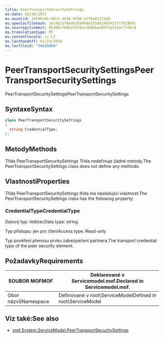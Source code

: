 ```yaml
---
title: PeerTransportSecuritySettings
ms.date: 03/30/2017
ms.assetid: 1df08cbb-68c5-4d36-9f88-a776a8117de8
ms.openlocfilehash: 16c8d25f8e9b2b9994d335d8248541371701809c
ms.sourcegitcommit: 6b308cf6d627d78ee36dbbae8972a310ac7fd6c8
ms.translationtype: MT
ms.contentlocale: cs-CZ
ms.lasthandoff: 01/23/2019
ms.locfileid: "54628068"
---
```

# <a name="peertransportsecuritysettings"></a><span data-ttu-id="ebbaf-102">PeerTransportSecuritySettings</span><span class="sxs-lookup"><span data-stu-id="ebbaf-102">PeerTransportSecuritySettings</span></span>
<span data-ttu-id="ebbaf-103">PeerTransportSecuritySettings</span><span class="sxs-lookup"><span data-stu-id="ebbaf-103">PeerTransportSecuritySettings</span></span>  
  
## <a name="syntax"></a><span data-ttu-id="ebbaf-104">Syntaxe</span><span class="sxs-lookup"><span data-stu-id="ebbaf-104">Syntax</span></span>  
  
```csharp
class PeerTransportSecuritySettings  
{  
  string CredentialType;  
};  
```  
  
## <a name="methods"></a><span data-ttu-id="ebbaf-105">Metody</span><span class="sxs-lookup"><span data-stu-id="ebbaf-105">Methods</span></span>  
 <span data-ttu-id="ebbaf-106">Třída PeerTransportSecuritySettings Třída nedefinuje žádné metody.</span><span class="sxs-lookup"><span data-stu-id="ebbaf-106">The PeerTransportSecuritySettings class does not define any methods.</span></span>  
  
## <a name="properties"></a><span data-ttu-id="ebbaf-107">Vlastnosti</span><span class="sxs-lookup"><span data-stu-id="ebbaf-107">Properties</span></span>  
 <span data-ttu-id="ebbaf-108">Třída PeerTransportSecuritySettings třída má následující vlastnost:</span><span class="sxs-lookup"><span data-stu-id="ebbaf-108">The PeerTransportSecuritySettings class has the following property:</span></span>  
  
### <a name="credentialtype"></a><span data-ttu-id="ebbaf-109">CredentialType</span><span class="sxs-lookup"><span data-stu-id="ebbaf-109">CredentialType</span></span>  
 <span data-ttu-id="ebbaf-110">Datový typ: řetězec</span><span class="sxs-lookup"><span data-stu-id="ebbaf-110">Data type: string</span></span>  
  
 <span data-ttu-id="ebbaf-111">Typ přístupu: jen pro čtení</span><span class="sxs-lookup"><span data-stu-id="ebbaf-111">Access type: Read-only</span></span>  
  
 <span data-ttu-id="ebbaf-112">Typ pověření přenosu prvku zabezpečení partnera.</span><span class="sxs-lookup"><span data-stu-id="ebbaf-112">The transport credential type of the peer security element.</span></span>  
  
## <a name="requirements"></a><span data-ttu-id="ebbaf-113">Požadavky</span><span class="sxs-lookup"><span data-stu-id="ebbaf-113">Requirements</span></span>  
  
|<span data-ttu-id="ebbaf-114">SOUBOR MOF</span><span class="sxs-lookup"><span data-stu-id="ebbaf-114">MOF</span></span>|<span data-ttu-id="ebbaf-115">Deklarované v Servicemodel.mof.</span><span class="sxs-lookup"><span data-stu-id="ebbaf-115">Declared in Servicemodel.mof.</span></span>|  
|---------|-----------------------------------|  
|<span data-ttu-id="ebbaf-116">Obor názvů</span><span class="sxs-lookup"><span data-stu-id="ebbaf-116">Namespace</span></span>|<span data-ttu-id="ebbaf-117">Definované v root\ServiceModel</span><span class="sxs-lookup"><span data-stu-id="ebbaf-117">Defined in root\ServiceModel</span></span>|  
  
## <a name="see-also"></a><span data-ttu-id="ebbaf-118">Viz také:</span><span class="sxs-lookup"><span data-stu-id="ebbaf-118">See also</span></span>
- <xref:System.ServiceModel.PeerTransportSecuritySettings>
